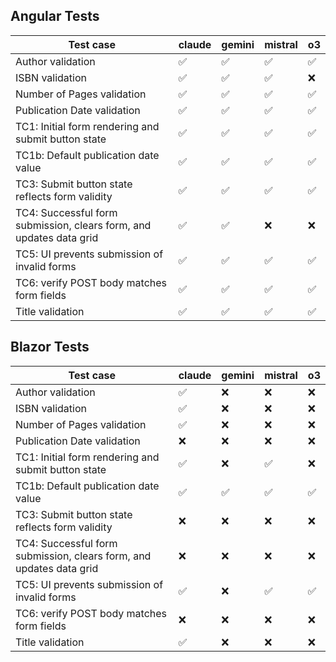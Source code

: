## Angular Tests

| Test case | claude | gemini | mistral | o3 |
|---|---|---|---|---|
| Author validation | ✅ | ✅ | ✅ | ✅ |
| ISBN validation | ✅ | ✅ | ✅ | ❌ |
| Number of Pages validation | ✅ | ✅ | ✅ | ✅ |
| Publication Date validation | ✅ | ✅ | ✅ | ✅ |
| TC1: Initial form rendering and submit button state | ✅ | ✅ | ✅ | ✅ |
| TC1b: Default publication date value | ✅ | ✅ | ✅ | ✅ |
| TC3: Submit button state reflects form validity | ✅ | ✅ | ✅ | ✅ |
| TC4: Successful form submission, clears form, and updates data grid | ✅ | ✅ | ❌ | ❌ |
| TC5: UI prevents submission of invalid forms | ✅ | ✅ | ✅ | ✅ |
| TC6: verify POST body matches form fields | ✅ | ✅ | ✅ | ✅ |
| Title validation | ✅ | ✅ | ✅ | ✅ |

## Blazor Tests

| Test case | claude | gemini | mistral | o3 |
|---|---|---|---|---|
| Author validation | ✅ | ❌ | ❌ | ❌ |
| ISBN validation | ✅ | ❌ | ❌ | ❌ |
| Number of Pages validation | ✅ | ❌ | ❌ | ❌ |
| Publication Date validation | ❌ | ❌ | ❌ | ❌ |
| TC1: Initial form rendering and submit button state | ✅ | ❌ | ✅ | ❌ |
| TC1b: Default publication date value | ✅ | ✅ | ✅ | ✅ |
| TC3: Submit button state reflects form validity | ❌ | ❌ | ❌ | ❌ |
| TC4: Successful form submission, clears form, and updates data grid | ❌ | ❌ | ❌ | ❌ |
| TC5: UI prevents submission of invalid forms | ✅ | ❌ | ✅ | ✅ |
| TC6: verify POST body matches form fields | ❌ | ❌ | ❌ | ❌ |
| Title validation | ✅ | ❌ | ❌ | ❌ |

